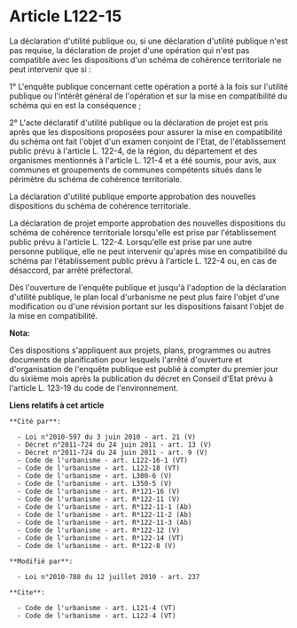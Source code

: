 # Article L122-15

La déclaration d'utilité publique ou, si une déclaration d'utilité publique n'est pas requise, la déclaration de projet d'une
opération qui n'est pas compatible avec les dispositions d'un schéma de cohérence territoriale ne peut intervenir que si : 

1° L'enquête publique concernant cette opération a porté à la fois sur l'utilité publique ou l'intérêt général de l'opération
et sur la mise en compatibilité du schéma qui en est la conséquence ; 

2° L'acte déclaratif d'utilité publique ou la déclaration de projet est pris après que les dispositions proposées pour
assurer la mise en compatibilité du schéma ont fait l'objet d'un examen conjoint de l'Etat, de l'établissement public prévu à
l'article L. 122-4, de la région, du département et des organismes mentionnés à l'article L. 121-4 et a été soumis, pour
avis, aux communes et groupements de communes compétents situés dans le périmètre du schéma de cohérence territoriale. 

La déclaration d'utilité publique emporte approbation des nouvelles dispositions du schéma de cohérence territoriale. 

La déclaration de projet emporte approbation des nouvelles dispositions du schéma de cohérence territoriale lorsqu'elle est
prise par l'établissement public prévu à l'article L. 122-4. Lorsqu'elle est prise par une autre personne publique, elle ne
peut intervenir qu'après mise en compatibilité du schéma par l'établissement public prévu à l'article L. 122-4 ou, en cas de
désaccord, par arrêté préfectoral. 

Dès l'ouverture de l'enquête publique et jusqu'à l'adoption de la déclaration d'utilité publique, le plan local d'urbanisme
ne peut plus faire l'objet d'une modification ou d'une révision portant sur les dispositions faisant l'objet de la mise en
compatibilité.

**Nota:**

Ces dispositions s'appliquent aux projets, plans, programmes ou autres documents de planification pour lesquels l'arrêté
d'ouverture et d'organisation de l'enquête publique est publié à compter du premier jour du sixième mois après la publication
du décret en Conseil d'Etat prévu à l'article L. 123-19 du code de l'environnement.

**Liens relatifs à cet article**

	**Cité par**:

	  - Loi n°2010-597 du 3 juin 2010 - art. 21 (V)
	  - Décret n°2011-724 du 24 juin 2011 - art. 13 (V)
	  - Décret n°2011-724 du 24 juin 2011 - art. 9 (V)
	  - Code de l'urbanisme - art. L122-16-1 (VT)
	  - Code de l'urbanisme - art. L122-18 (VT)
	  - Code de l'urbanisme - art. L300-6 (V)
	  - Code de l'urbanisme - art. L350-5 (V)
	  - Code de l'urbanisme - art. R*121-16 (V)
	  - Code de l'urbanisme - art. R*122-11 (V)
	  - Code de l'urbanisme - art. R*122-11-1 (Ab)
	  - Code de l'urbanisme - art. R*122-11-2 (Ab)
	  - Code de l'urbanisme - art. R*122-11-3 (Ab)
	  - Code de l'urbanisme - art. R*122-12 (V)
	  - Code de l'urbanisme - art. R*122-14 (VT)
	  - Code de l'urbanisme - art. R*122-8 (V)

	**Modifié par**:

	  - Loi n°2010-788 du 12 juillet 2010 - art. 237

	**Cite**:

	  - Code de l'urbanisme - art. L121-4 (VT)
	  - Code de l'urbanisme - art. L122-4 (VT)
